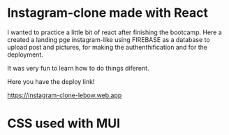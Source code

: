 # Instagram-clone made with React

I wanted to practice a little bit of react after finishing the bootcamp. Here a created a landing pge instagram-like using FIREBASE as a database to upload post and pictures, for making the authenthification and for the deployment.

It was very fun to learn how to do things diferent.

Here you have the deploy link!

https://instagram-clone-lebow.web.app

# CSS used with MUI
